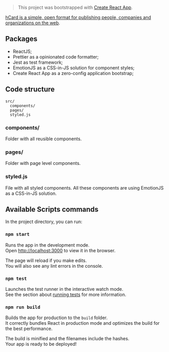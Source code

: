 > This project was bootstrapped with [Create React App](https://github.com/facebook/create-react-app).

[hCard is a simple, open format for publishing people, companies and
organizations on the web](http://microformats.org/wiki/hCard).

## Packages

- ReactJS;
- Prettier as a opinionated code formatter;
- Jest as test framework;
- EmotionJS as a CSS-in-JS solution for component styles;
- Create React App as a zero-config application bootstrap;

## Code structure

```
src/
  components/
  pages/
  styled.js

```

### components/

Folder with all reusible components.

### pages/

Folder with page level components.

### styled.js

File with all styled components. All these components are using EmotionJS as a CSS-in-JS solution.

## Available Scripts commands

In the project directory, you can run:

### `npm start`

Runs the app in the development mode.<br />
Open [http://localhost:3000](http://localhost:3000) to view it in the browser.

The page will reload if you make edits.<br />
You will also see any lint errors in the console.

### `npm test`

Launches the test runner in the interactive watch mode.<br />
See the section about [running tests](https://facebook.github.io/create-react-app/docs/running-tests) for more information.

### `npm run build`

Builds the app for production to the `build` folder.<br />
It correctly bundles React in production mode and optimizes the build for the best performance.

The build is minified and the filenames include the hashes.<br />
Your app is ready to be deployed!
